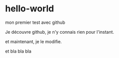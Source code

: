 # hello-world
mon premier test avec github

Je découvre github, je n'y connais rien pour l'instant.

et maintenant, je le modifie.

et bla bla bla
